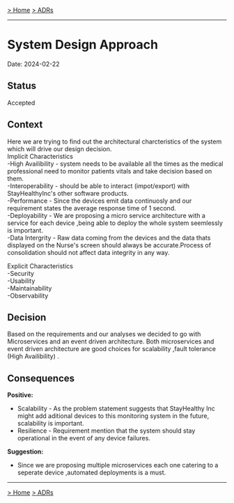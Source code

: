 [> Home](../README.md)    [> ADRs](README.md)

---

# System Design Approach

Date: 2024-02-22

## Status

Accepted

## Context
Here we are trying to find out the architectural charcteristics of the system which will drive our design decision.<br>
Implicit Characteristics
<br>-High Availibility  -  system needs to be available all the times as the medical professional need to monitor patients vitals and take decision based on them.
<br>-Interoperability - should be able to interact (impot/export) with StayHealthyInc's other software products.
<br>-Performance - Since the devices emit data continuosly and our requirement states the average response time of 1 second.
<br>-Deployability -  We are proposing a micro service architecture with a service for each device ,being able to deploy the whole system seemlessly is important. 
<br>-Data Intergrity -  Raw data coming from the devices and the data thats displayed on the Nurse's screen should always be accurate.Process of consolidation should not affect data integrity in any way.

Explicit Characteristics
<br>-Security
<br>-Usability
<br>-Maintainability
<br>-Observability


## Decision

Based on the requirements and our analyses we decided to go with Microservices and an event driven architecture.
Both microservices and event driven architecture are good choices for scalability ,fault tolerance (High Availibility) .

## Consequences

**Positive:**

- Scalability -  As the problem statement suggests that StayHealthy Inc might add aditional devices to this monitoring system in the future, scalability is important.
- Resilience -  Requirement mention that the system should stay operational in the event of any device failures.

**Suggestion:**
- Since we are proposing multiple microservices each one catering to a seperate device ,automated deployments is a must.


---

[> Home](../README.md)    [> ADRs](README.md)
